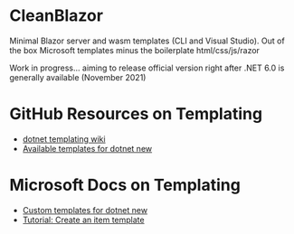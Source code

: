 # CleanBlazor
Minimal Blazor server and wasm templates (CLI and Visual Studio). Out of the box Microsoft templates minus the boilerplate html/css/js/razor

Work in progress... aiming to release official version right after .NET 6.0 is generally available (November 2021)

# GitHub Resources on Templating
* [dotnet templating wiki](https://github.com/dotnet/templating/wiki)
* [Available templates for dotnet new](https://github.com/dotnet/templating/wiki/Available-templates-for-dotnet-new)

# Microsoft Docs on Templating
* [Custom templates for dotnet new](https://docs.microsoft.com/en-us/dotnet/core/tools/custom-templates)
* [Tutorial: Create an item template](https://docs.microsoft.com/en-us/dotnet/core/tutorials/cli-templates-create-item-template)
